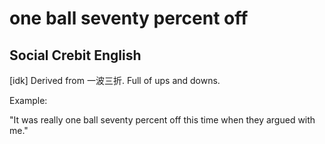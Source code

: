 # one ball seventy percent off

## Social Crebit English

[idk] Derived from 一波三折. Full of ups and downs.

Example:

"It was really one ball seventy percent off this time when they argued with me."








